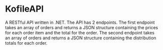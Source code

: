 # KofileAPI
A RESTful API written in .NET. The API has 2 endpoints.   The first endpoint takes an array of orders and returns a JSON structure containing the prices for each order item and the total for the order.   The second endpoint takes an array of orders and returns a JSON structure containing the distribution totals for each order. 
